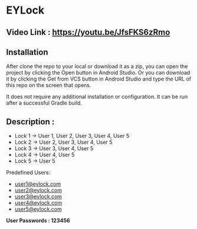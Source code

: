 # EYLock

## Video Link : https://youtu.be/JfsFKS6zRmo

## Installation

After clone the repo to your local or download it as a zip, you can open the project by clicking the Open button in Android Studio.
Or you can download it by clicking the Get from VCS button in Android Studio and type the URL of this repo on the screen that opens.

It does not require any additional installation or configuration. It can be run after a successful Gradle build.

## Description : 

- Lock 1 -> User 1, User 2, User 3, User 4, User 5
- Lock 2 -> User 2, User 3, User 4, User 5
- Lock 3 -> User 3, User 4, User 5
- Lock 4 -> User 4, User 5
- Lock 5 -> User 5

Predefined Users: 

- user1@eylock.com
- user2@eylock.com
- user3@eylock.com
- user4@eylock.com
- user5@eylock.com

**User Passwords : 123456** 
